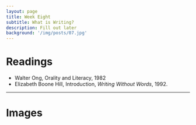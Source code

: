 ```yaml
---
layout: page
title: Week Eight
subtitle: What is Writing?
description: Fill out later
background: '/img/posts/07.jpg'
---
```


# Readings

* Walter Ong, Orality and Literacy, 1982
* Elizabeth Boone Hill, Introduction, *Writing Without Words*, 1992.

---
# Images
